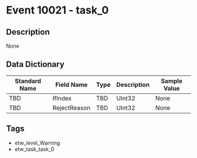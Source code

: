 # Event 10021 - task_0

## Description
None

## Data Dictionary
|Standard Name|Field Name|Type|Description|Sample Value|
|---|---|---|---|---|
|TBD|IfIndex|TBD|UInt32|None|None|
|TBD|RejectReason|TBD|UInt32|None|None|

## Tags
* etw_level_Warning
* etw_task_task_0